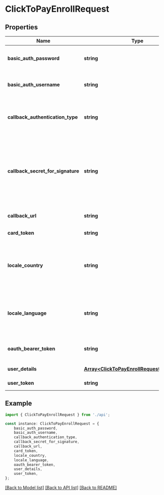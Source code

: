 # ClickToPayEnrollRequest


## Properties

Name | Type | Description | Notes
------------ | ------------- | ------------- | -------------
**basic_auth_password** | **string** | Basic auth password to access your callback URL if authentication type is basic. If authentication type is basic, both username and password are required. | [optional] [default to undefined]
**basic_auth_username** | **string** | Basic auth username to access your callback URL if authentication type is basic. If authentication type is basic, both username and password are required. | [optional] [default to undefined]
**callback_authentication_type** | **string** | The type of authentication required for the callback URL.  * &#x60;OAUTH_BEARER_TOKEN&#x60;: OAuth bearer token for the callback URL. * &#x60;BASIC_AUTH&#x60;: Basic auth username and password for the callback URL. | [optional] [default to undefined]
**callback_secret_for_signature** | **string** | Randomly chosen string used for implementing HMAC-SHA1.  HMAC-SHA1 provides an added layer of security by authenticating the message and validating message integrity. Using this functionality requires that your callback endpoint verify the message signature. For information about implementing this functionality, see &lt;&lt;/developer-guides/signature-verification, Signature Verification&gt;&gt;. | [optional] [default to undefined]
**callback_url** | **string** | The URL to which the Click to Pay request status is sent via webhooks. | [optional] [default to undefined]
**card_token** | **string** | Unique identifier of the card resource. | [default to undefined]
**locale_country** | **string** | The user-provided country code. The ISO 3166 country code is a two-letter country code that represents a country. For example, the numeric code for the United States is &#x60;US&#x60;.  The ISO maintains the link:https://www.iso.org/iso-3166-country-codes.html[ISO-3166 country codes, window&#x3D;\&quot;_blank\&quot;]. | [default to undefined]
**locale_language** | **string** | The user-provided language choice. The ISO 639-2 language code is a two-letter country code that represents a language.  The ISO maintains the link:https://id.loc.gov/vocabulary/iso639-2.html[ISO 639-2 language codes, window&#x3D;\&quot;_blank\&quot;]. | [default to undefined]
**oauth_bearer_token** | **string** | OAuth bearer token to access your callback URL if the &#x60;callback_authentication_type&#x60; is &#x60;OAUTH_BEARER_TOKEN&#x60;. | [optional] [default to undefined]
**user_details** | [**Array&lt;ClickToPayEnrollRequestUserDetails&gt;**](ClickToPayEnrollRequestUserDetails.md) | User\&#39;s email address and mobile phone number with country code. | [default to undefined]
**user_token** | **string** | Unique identifier of the cardholder. | [default to undefined]

## Example

```typescript
import { ClickToPayEnrollRequest } from './api';

const instance: ClickToPayEnrollRequest = {
    basic_auth_password,
    basic_auth_username,
    callback_authentication_type,
    callback_secret_for_signature,
    callback_url,
    card_token,
    locale_country,
    locale_language,
    oauth_bearer_token,
    user_details,
    user_token,
};
```

[[Back to Model list]](../README.md#documentation-for-models) [[Back to API list]](../README.md#documentation-for-api-endpoints) [[Back to README]](../README.md)
